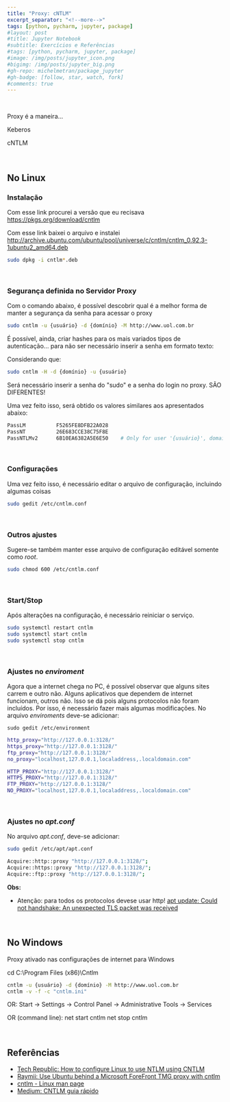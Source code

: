 ```yaml
---
title: "Proxy: cNTLM"
excerpt_separator: "<!--more-->"
tags: [python, pycharm, jupyter, package]
#layout: post
#title: Jupyter Notebook
#subtitle: Exercícios e Referências
#tags: [python, pycharm, jupyter, package]
#image: /img/posts/jupyter_icon.png
#bigimg: /img/posts/jupyter_big.png
#gh-repo: michelmetran/package_jupyter
#gh-badge: [follow, star, watch, fork]
#comments: true
---
```


<br>

Proxy é a maneira...

Keberos

cNTLM

<br>

## No Linux

### Instalação

Com esse link procurei a versão que eu recisava https://pkgs.org/download/cntlm

Com esse link baixei o arquivo e instalei http://archive.ubuntu.com/ubuntu/pool/universe/c/cntlm/cntlm_0.92.3-1ubuntu2_amd64.deb

```bash
sudo dpkg -i cntlm*.deb
```

<br>

### Segurança definida no Servidor Proxy

Com o comando abaixo, é possível descobrir qual é a melhor forma de manter a segurança da senha para acessar o proxy

```bash
sudo cntlm -u {usuário} -d {domínio} -M http://www.uol.com.br
```

É possível, ainda, criar hashes para os mais variados tipos de autenticação... para não ser necessário inserir a senha em formato texto:

Considerando que:

```bash
sudo cntlm -H -d {domínio} -u {usuário}
```

Será necessário inserir a senha do "sudo" e a senha do login no proxy. SÃO DIFERENTES!

Uma vez feito isso, será obtido os valores similares aos apresentados abaixo:

```bash
PassLM          F5265FE8DFB22A028
PassNT          26E683CCE38C75F8E
PassNTLMv2      6B10EA6382A5E6E50    # Only for user '{usuário}', domain '{domínio}'
```

<br>

### Configurações

Uma vez feito isso, é necessário editar o arquivo de configuração, incluindo algumas coisas

```bash
sudo gedit /etc/cntlm.conf
```

<br>

### Outros ajustes

Sugere-se também manter esse arquivo de configuração editável somente como _root_.

```bash
sudo chmod 600 /etc/cntlm.conf
```

<br>

### Start/Stop

Após alterações na configuração, é necessário reiniciar o serviço.

```bash
sudo systemctl restart cntlm
sudo systemctl start cntlm
sudo systemctl stop cntlm
```

<br>

### Ajustes no _enviroment_

Agora que a internet chega no PC, é possível observar que alguns sites carrem e outro não. Alguns aplicativos que dependem de internet funcionam, outros não.
Isso se dá pois alguns protocolos não foram incluídos. Por isso, é necessário fazer mais algumas modificações. No arquivo _enviroments_ deve-se adicionar:

```
sudo gedit /etc/environment
```

```bash
http_proxy="http://127.0.0.1:3128/"
https_proxy="http://127.0.0.1:3128/"
ftp_proxy="http://127.0.0.1:3128/"
no_proxy="localhost,127.0.0.1,localaddress,.localdomain.com"

HTTP_PROXY="http://127.0.0.1:3128/"
HTTPS_PROXY="http://127.0.0.1:3128/"
FTP_PROXY="http://127.0.0.1:3128/"
NO_PROXY="localhost,127.0.0.1,localaddress,.localdomain.com"
```

<br>

### Ajustes no _apt.conf_

No arquivo _apt.conf_, deve-se adicionar:

```bash
sudo gedit /etc/apt/apt.conf
```

```bash
Acquire::http::proxy "http://127.0.0.1:3128/";
Acquire::https::proxy "http://127.0.0.1:3128/";
Acquire::ftp::proxy "http://127.0.0.1:3128/";
```

**Obs:**

- Atenção: para todos os protocolos devese usar http! [apt update: Could not handshake: An unexpected TLS packet was received](https://askubuntu.com/questions/1014973/apt-update-could-not-handshake-an-unexpected-tls-packet-was-received)

<br>

## No Windows

Proxy ativado nas configurações de internet para Windows

cd C:\Program Files (x86)\Cntlm

```bash
cntlm -u {usuário} -d {domínio} -M http://www.uol.com.br
cntlm -v -f -c "cntlm.ini"
```

OR:
Start -> Settings -> Control Panel -> Administrative Tools -> Services

OR (command line):
net start cntlm
net stop cntlm

<br>

## Referências

- [Tech Republic: How to configure Linux to use NTLM using CNTLM](https://www.techrepublic.com/article/how-to-configure-linux-to-use-ntlm-using-cntlm/)
- [Raymii: Use Ubuntu behind a Microsoft ForeFront TMG proxy with cntlm](https://raymii.org/s/tutorials/Use_Ubuntu_behind_a_Microsoft_ForeFront_TMG_proxy_with_cntlm.html)
- [cntlm - Linux man page](https://linux.die.net/man/1/cntlm)
- [Medium: CNTLM guia rápido](https://medium.com/canivete-sui%C3%A7o-hacker/cntlm-guia-r%C3%A1pido-c7a03d03f5b9)
